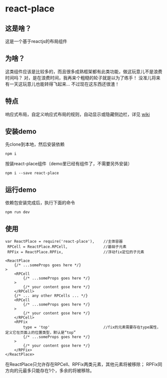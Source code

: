# react-place
## 这是啥？
这是一个基于reactjs的布局组件
## 为啥？
这类组件应该是比较多的，而且很多成熟框架都有此类功能，做这玩意儿不是浪费时间吗？
对，是在浪费时间，我再来个粗糙的轮子就是以为了练手！
没准儿将来有一天这玩意儿也能转得飞起来...
不过现在这东西还很渣！
## 特点
响应式布局，自定义响应式布局的规则，自动显示或隐藏侧边栏，详见 [wiki](https://github.com/felixzxk/react-place/wiki)
## 安装demo
先clone到本地，然后安装依赖

    npm i

按装react-place组件（demo里已经有组件了，不需要另外安装）

    npm i --save react-place
    
## 运行demo
依赖包安装完成后，执行下面的命令

    npm run dev
## 使用
    var ReactPlace = require('react-place'),    //主体容器
     RPCell = ReactPlace.RPCell,                //基础子元素
     RPFix = ReactPlace.RPFix,                  //浮动fix定位的子元素
     
    <ReactPlace
        {/* ...someProps goes here */}
    >
        <RPCell
            {/* ...someProps goes here */}
        >
            {/* your content gose here */}
        </RPCell>
        {/* ... any other RPCells ... */}
        <RPCell
            {/* ...someProps goes here */}
        >
            {/* your content gose here */}
        </RPCell>
        <RPFix
            type = 'top'                        //fix的元素需要存在type属性，定义它在页面上的位置类型，默认是“top”
            {/* ...someProps goes here */}
        >
            {/* your content gose here */}
        </RPFix>
    </ReactPlace>
在ReactPlace只允许存在RPCell、RPFix两类元素，其他元素将被移除；
RPFix同方向的元最多只能存在1个，多余的将被移除。
